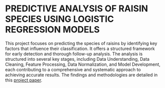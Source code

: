 # PREDICTIVE ANALYSIS OF RAISIN SPECIES USING LOGISTIC REGRESSION MODELS
This project focuses on predicting the species of raisins by identifying key factors that influence their classification. It offers a structured framework for early detection and thorough follow-up analysis. The analysis is structured into several key stages, including Data Understanding, Data Cleaning, Feature Processing, Data Normalization, and Model Development, each contributing to a comprehensive and systematic approach to achieving accurate results. The findings and methodologies are detailed in this [project paper](https://drive.google.com/drive/folders/1K7kPcwHdSUwIog-mq7_GPsG8MeEGXb58?usp=sharing).

